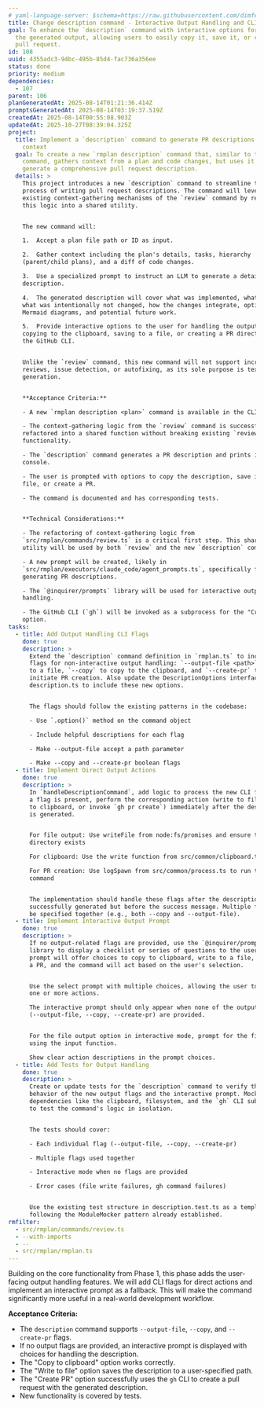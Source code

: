 ```yaml
---
# yaml-language-server: $schema=https://raw.githubusercontent.com/dimfeld/llmutils/main/schema/rmplan-plan-schema.json
title: Change description command - Interactive Output Handling and CLI Integration
goal: To enhance the `description` command with interactive options for handling
  the generated output, allowing users to easily copy it, save it, or create a
  pull request.
id: 108
uuid: 4355adc3-94bc-495b-85d4-fac736a356ee
status: done
priority: medium
dependencies:
  - 107
parent: 106
planGeneratedAt: 2025-08-14T01:21:36.414Z
promptsGeneratedAt: 2025-08-14T03:19:37.519Z
createdAt: 2025-08-14T00:55:08.903Z
updatedAt: 2025-10-27T08:39:04.325Z
project:
  title: Implement a `description` command to generate PR descriptions from plan
    context
  goal: To create a new `rmplan description` command that, similar to the `review`
    command, gathers context from a plan and code changes, but uses it to
    generate a comprehensive pull request description.
  details: >
    This project introduces a new `description` command to streamline the
    process of writing pull request descriptions. The command will leverage the
    existing context-gathering mechanisms of the `review` command by refactoring
    this logic into a shared utility.


    The new command will:

    1.  Accept a plan file path or ID as input.

    2.  Gather context including the plan's details, tasks, hierarchy
    (parent/child plans), and a diff of code changes.

    3.  Use a specialized prompt to instruct an LLM to generate a detailed PR
    description.

    4.  The generated description will cover what was implemented, what changed,
    what was intentionally not changed, how the changes integrate, optional
    Mermaid diagrams, and potential future work.

    5.  Provide interactive options to the user for handling the output, such as
    copying to the clipboard, saving to a file, or creating a PR directly using
    the GitHub CLI.


    Unlike the `review` command, this new command will not support incremental
    reviews, issue detection, or autofixing, as its sole purpose is text
    generation.


    **Acceptance Criteria:**

    - A new `rmplan description <plan>` command is available in the CLI.

    - The context-gathering logic from the `review` command is successfully
    refactored into a shared function without breaking existing `review`
    functionality.

    - The `description` command generates a PR description and prints it to the
    console.

    - The user is prompted with options to copy the description, save it to a
    file, or create a PR.

    - The command is documented and has corresponding tests.


    **Technical Considerations:**

    - The refactoring of context-gathering logic from
    `src/rmplan/commands/review.ts` is a critical first step. This shared
    utility will be used by both `review` and the new `description` command.

    - A new prompt will be created, likely in
    `src/rmplan/executors/claude_code/agent_prompts.ts`, specifically for
    generating PR descriptions.

    - The `@inquirer/prompts` library will be used for interactive output
    handling.

    - The GitHub CLI (`gh`) will be invoked as a subprocess for the "Create PR"
    option.
tasks:
  - title: Add Output Handling CLI Flags
    done: true
    description: >
      Extend the `description` command definition in `rmplan.ts` to include
      flags for non-interactive output handling: `--output-file <path>` to save
      to a file, `--copy` to copy to the clipboard, and `--create-pr` to
      initiate PR creation. Also update the DescriptionOptions interface in
      description.ts to include these new options.


      The flags should follow the existing patterns in the codebase:

      - Use `.option()` method on the command object

      - Include helpful descriptions for each flag

      - Make --output-file accept a path parameter

      - Make --copy and --create-pr boolean flags
  - title: Implement Direct Output Actions
    done: true
    description: >
      In `handleDescriptionCommand`, add logic to process the new CLI flags. If
      a flag is present, perform the corresponding action (write to file, copy
      to clipboard, or invoke `gh pr create`) immediately after the description
      is generated.


      For file output: Use writeFile from node:fs/promises and ensure the
      directory exists

      For clipboard: Use the write function from src/common/clipboard.ts

      For PR creation: Use logSpawn from src/common/process.ts to run the gh CLI
      command


      The implementation should handle these flags after the description is
      successfully generated but before the success message. Multiple flags can
      be specified together (e.g., both --copy and --output-file).
  - title: Implement Interactive Output Prompt
    done: true
    description: >
      If no output-related flags are provided, use the `@inquirer/prompts`
      library to display a checklist or series of questions to the user. The
      prompt will offer choices to copy to clipboard, write to a file, or create
      a PR, and the command will act based on the user's selection.


      Use the select prompt with multiple choices, allowing the user to choose
      one or more actions.

      The interactive prompt should only appear when none of the output flags
      (--output-file, --copy, --create-pr) are provided.


      For the file output option in interactive mode, prompt for the filename
      using the input function.

      Show clear action descriptions in the prompt choices.
  - title: Add Tests for Output Handling
    done: true
    description: >
      Create or update tests for the `description` command to verify the
      behavior of the new output flags and the interactive prompt. Mock external
      dependencies like the clipboard, filesystem, and the `gh` CLI subprocess
      to test the command's logic in isolation.


      The tests should cover:

      - Each individual flag (--output-file, --copy, --create-pr)

      - Multiple flags used together

      - Interactive mode when no flags are provided

      - Error cases (file write failures, gh command failures)


      Use the existing test structure in description.test.ts as a template,
      following the ModuleMocker pattern already established.
rmfilter:
  - src/rmplan/commands/review.ts
  - --with-imports
  - --
  - src/rmplan/rmplan.ts
---
```


Building on the core functionality from Phase 1, this phase adds the user-facing output handling features. We will add CLI flags for direct actions and implement an interactive prompt as a fallback. This will make the command significantly more useful in a real-world development workflow.

**Acceptance Criteria:**
- The `description` command supports `--output-file`, `--copy`, and `--create-pr` flags.
- If no output flags are provided, an interactive prompt is displayed with choices for handling the description.
- The "Copy to clipboard" option works correctly.
- The "Write to file" option saves the description to a user-specified path.
- The "Create PR" option successfully uses the `gh` CLI to create a pull request with the generated description.
- New functionality is covered by tests.
